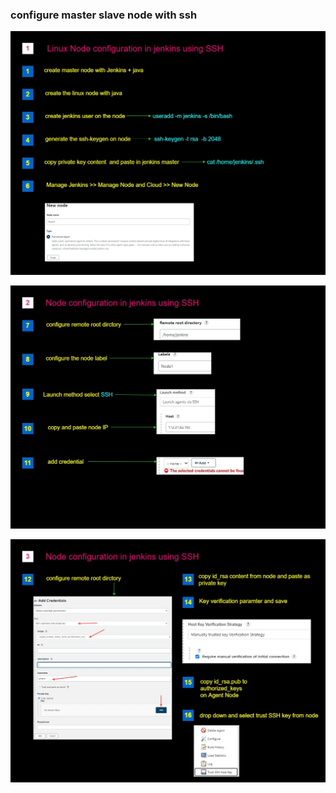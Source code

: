 <h3>configure master slave node with ssh </h3>

![image](https://github.com/vijayendrar/devsecops/blob/main/Jenkins/images/jenkins-node.jpg)

![image](https://github.com/vijayendrar/devsecops/blob/main/Jenkins/images/jenkins-config-2.jpg)

![image](https://github.com/vijayendrar/devsecops/blob/main/Jenkins/images/jenkins-config-3.jpg)

